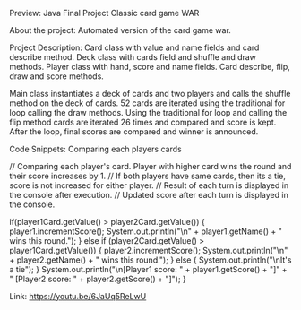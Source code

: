 Preview: Java Final Project Classic card game WAR

About the project:
  Automated version of the card game war.

Project Description:
  Card class with value and name fields and card describe method. 
  Deck class with cards field and shuffle and draw methods. 
  Player class with hand, score and name fields. Card describe, flip, draw and score methods.

  Main class instantiates a deck of cards and two players and calls the shuffle method on the deck of cards. 
  52 cards are iterated using the traditional for loop calling the draw methods.
  Using the traditional for loop and calling the flip method cards are iterated 26 times and  compared and score is kept. 
  After the loop, final scores are compared and winner is announced. 

Code Snippets: Comparing each players cards 

// Comparing each player's card. Player with higher card wins the round and their score increases by 1.
   // If both players have same cards, then its a tie, score is not increased for either player.
   // Result of each turn is displayed in the console after execution. 
   // Updated score after each turn is displayed in the console. 
   
   if(player1Card.getValue() > player2Card.getValue()) {    
       player1.incrementScore();
       System.out.println("\n" + player1.getName() + " wins this round.");
     } else if (player2Card.getValue() > player1Card.getValue()) {
       player2.incrementScore();
       System.out.println("\n" + player2.getName() + " wins this round.");
     } else {
       System.out.println("\nIt's a tie");
     } System.out.println("\n[Player1 score: " + player1.getScore() + "]" + " [Player2 score: " + player2.getScore() + "]");
  }    
   
Link: 
https://youtu.be/6JaUq5ReLwU



